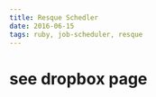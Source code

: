 ```yaml
---
title: Resque Schedler
date: 2016-06-15
tags: ruby, job-scheduler, resque
---
```


# see dropbox page
